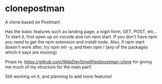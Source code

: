 # clonepostman

A clone based on Postman!

Has the basic features such as landing page, a login form, GET, POST, etc... To start it, first open up on vscode and run npm start. If you don't have npm you need to get the npm extension and install node. Also, if npm start doesn't work after, try npm init -y, and then npm i (any of the packages which it says are missing)

Props to: https://github.com/WebDevSimplified/postman-clone for giving me much of my structure for the main part!

Still working on it, and planning to add more features!
